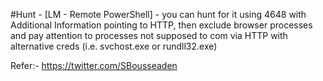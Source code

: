 #Hunt - 
[LM - Remote PowerShell] - you can hunt for it using 4648 with Additional Information pointing to HTTP, then exclude browser processes and pay attention to processes not supposed to com via HTTP with alternative creds (i.e. svchost.exe or rundll32.exe) 


Refer:- https://twitter.com/SBousseaden
